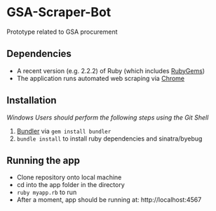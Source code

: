 # GSA-Scraper-Bot
Prototype related to GSA procurement

## Dependencies
* A recent version (e.g. 2.2.2) of Ruby (which includes [RubyGems](http://guides.rubygems.org/rubygems-basics/))
* The application runs automated web scraping via [Chrome](https://www.google.com/chrome/browser/desktop/index.html)

## Installation
*Windows Users should perform the following steps using the Git Shell*
1. [Bundler](http://bundler.io/) via `gem install bundler`
2. `bundle install` to install ruby dependencies and sinatra/byebug

## Running the app
* Clone repository onto local machine
* cd into the app folder in the directory
* `ruby myapp.rb` to run
* After a moment, app should be running at: http://localhost:4567
